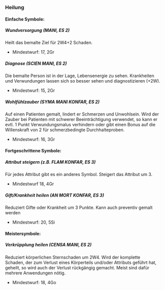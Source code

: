 ### Heilung

#### Einfache Symbole:

##### Wundversorgung (MANI, ES 2)
Heilt das bemalte Ziel für 2W4+2 Schaden.
* Mindestwurf: 17, 2Gr

##### Diagnose (SCIEN MANI, ES 2)
Die bemalte Person ist in der Lage, Lebensenergie zu sehen. Krankheiten und Verwundungen lassen sich so besser sehen und diagnostizieren (+2W).
* Mindestwurf: 15, 2Gr

##### Wohlfühlzauber (SYMA MANI KONFAR, ES 2)
Auf einen Patienten gemalt, lindert er Schmerzen und Unwohlsein. Wird der Zauber bei Patienten mit schwerer Beeinträchtigung verwendet, so kann er evtl. 1 Punkt Verwundungsmalus verhindern oder gibt einen Bonus auf die Willenskraft von 2 für schmerzbedingte Durchhalteproben.
* Mindestwurf: 16, 3Gr

#### Fortgeschrittene Symbole:

##### Attribut steigern (z.B. FLAM KONFAR, ES 3)
Für jedes Attribut gibt es ein anderes Symbol. Steigert das Attribut um 3.
* Mindestwurf 18, 4Gr

##### Gift/Krankheit heilen (AN MORT KONFAR, ES 3)
Reduziert Gifte oder Krankheit um 3 Punkte. Kann auch preventiv gemalt werden
* Mindestwurf: 20, 5Si

#### Meistersymbole:

##### Verkrüpplung heilen (CENSA MANI, ES 2)
Reduziert körperlichen Sternschaden um 2W4. Wird der komplette Schaden, der zum Verlust eines Körperteils und/oder Attributs geführt hat, geheilt, so wird auch der Verlust rückgängig gemacht. Meist sind dafür mehrere Anwendungen nötig.
* Mindestwurf: 18, 4Go
